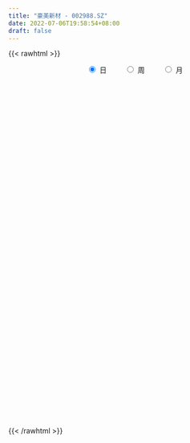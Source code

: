 ```yaml
---
title: "豪美新材 - 002988.SZ"
date: 2022-07-06T19:58:54+08:00
draft: false
---
```

{{< rawhtml >}}
    <div style="text-align: center">
        <label style="padding: 1rem;"><input style="margin-right: .5rem" type="radio" name="period" value="D" checked onclick="period_change(this)">日</label>
        <label style="padding: 1rem;"><input style="margin-right: .5rem" type="radio" name="period" value="W" onclick="period_change(this)">周</label>
        <label style="padding: 1rem;"><input style="margin-right: .5rem" type="radio" name="period" value="M" onclick="period_change(this)">月</label>
    </div>
    <div id="chart" style="height: 700px;"></div> 
    <script type="text/javascript">
        const D_v = [75627.05,56569.83,107432.75,73617.29,91022.1,54853.05,41924.49,66472.95,32142.2,43110.83,38941.89,44571.25,55583.05,82005.55,98859.61,100496.41,142366.91,104771.74,78355.9,97192.83,60996.47,65527.87,33583.47,44925.39,32704.97,34638.14,41063.83,40798.39,22162.44,27180.78,30330.59,33080.41,26532.02,41385.34,31725.21,27601.76,25295.89,31415.45,26900.88,27647.33,26589.92,40984.93,35143.54,36526.82,30488.43,27505.5,20496.07,15384.06,17391.59,21452.53,24934.52,18779.12,14560.85,14211.1,11996.01,12031.37,15946.48,18560.7,19696.0,20468.8,23615.28,21850.02,12724.03,11977.54,10957.07,72739.04,41298.44,23758.12,16026.64,25659.09,10950.21,14170.05,22320.95,43023.79,57776.19,27998.99,17962.07,18505.97,13048.1,14136.05,9623.0,7222.02,10481.65,9139.29,9845.0,9125.29,9680.05,7234.02,6937.0,15249.21,12293.82,12437.05,11146.97,13003.97,8135.05,9156.33,8899.04,19751.22,16716.15,35484.27,21891.29,29027.89,75552.66,122135.78,69703.03,52135.57,99239.07,69598.36,41426.16,39864.0,27124.84,22518.0,36633.07,28043.12,45672.17,29290.83,48629.07,29211.0,24480.09,39434.0,18587.0,16603.97,7094.94,8492.0,8148.0,14383.82,12729.0,8631.0,12698.05,12115.0,13697.0,8861.94,11538.06,8935.97,6953.97,10294.91,14573.48,10670.0,10444.84,16559.97,18103.32,19736.97,7906.49,15919.33,13980.05,14290.36,11815.0,10095.27,10101.17,11494.06,23429.12,11382.87,13958.05,10759.2,16423.61,17660.0,8652.11,9119.0,7678.44,15542.02,23707.05,15076.03,19428.02,11705.27,19072.05,27020.34,44430.38,21936.05,19136.0,11576.0,10054.22,11280.0,14497.01,22383.06,16229.0,14105.35,10294.24,15328.0,10635.58,18267.05,24760.88,15577.81,25171.22,23957.37,33711.92,166966.79,218665.94,137464.08,96657.21,77134.89,61500.22,43366.94,46476.92,36772.05,51426.52,35589.94,36366.77,68489.66,94531.5,61273.79,57164.01,31970.91,59150.12,86142.22,87824.92,58327.16,55153.0,32311.0,40313.05,40439.32,99514.14,147533.22,84618.1,70236.97,53659.1,55637.97,70493.0,79413.24,56715.17,26398.07,20489.46,25151.0,30832.0,26614.0,24219.0,16867.78,15468.0,15900.78,16213.47,19778.7,24299.15,24740.52,17192.84,16323.85,14102.0,16134.39,17181.0,12009.0,11242.55,17921.99,12099.05,18896.0,14662.0,9634.15,11008.05,18023.05,11220.09,13146.24,14629.14,30107.6,21658.0,26174.15,19568.05,14621.21,11714.0,9834.0,10528.05,19477.0,21126.96,18950.16,26269.16,66980.14,44482.21,27907.73,22951.12,27289.0,28310.0,16455.41,25873.41,26183.41,25075.16,25491.0,27843.05,24734.0,28491.83,29619.96,29706.36,65410.26,50964.75,24371.22,18084.0,29843.54,20901.28,15609.0,26992.89,37939.72,42157.21,95294.35,43831.05,70991.34,58472.65,44767.97,35966.81,47878.97,33525.09,25542.33,24971.72,31445.02,42391.1,38304.87,23473.0,25121.84,23484.66,25045.72,22967.06,25549.05,40947.14,29354.0,14571.05,25604.82,23165.06,17682.0,10420.39,12194.0,27091.0,34243.1,35294.0,20171.0,16568.94,50767.34,46683.26,30343.1,29873.97,22605.0,24169.75,18800.87,20954.05,11762.0,17870.51,17525.0,18568.0,12167.0,12210.91,8452.47,20490.47,18542.4,15489.93,17496.05,12830.93,8731.95,6949.0,13188.0,15248.0,24376.0,15343.01,11742.26,33943.21,135549.09,110040.11,91103.29,61773.41,83368.86,72129.55,50811.38,49381.04,52713.94,65328.47,42040.24,28138.41,23281.0,28195.0,17254.45,18879.82,39328.5,43894.49,24305.66,27084.49,23357.91,22078.32,20317.0,32139.0,19016.17,36261.45,37238.31,19527.25,14156.0,17105.07,16997.41,31080.33,22659.16,24527.21,29576.69,69904.91,45600.94,27838.99,38578.41,42051.84,24356.25,49625.4,18907.49,41816.58,96169.54,52494.48,20838.0,47437.97,28265.94,26329.19,24745.8,17618.21,29214.92,16674.32,29431.82,19737.27,16763.36,16209.08,10804.56,12871.93,12888.38,9646.56,14953.7,16836.26,14491.71,16023.0,12980.12,8861.16,11567.99,10862.99,14412.42,20501.74,22229.68,17101.72,19645.89,22025.99,24193.93,22895.0,38653.2,18469.75,31855.67,29891.09,15738.04,12059.0,14273.6,12446.85,12936.0,18304.0,15021.63,19578.0,12915.0,77682.56,44285.96,25568.19,25194.0,24705.19,16398.53,21480.97,21454.49,14573.0,16460.0,16681.76,19847.35,14818.0,26632.0,33350.1,36456.49,23534.0,18890.36,20453.36,15260.15,14129.0,15957.0,23717.23,12466.0,14005.9,19698.0,10418.44,18203.0,14417.16,20465.15,44789.42,55120.03,25410.12,21251.35,16985.47,10375.0,13099.0,11850.17,19925.43,97151.0,118630.49,56698.87,31709.88,45423.0,55001.3,93880.0,211240.72,141307.16,136665.54,171471.49,151851.15,141792.29,129069.81,105145.41,118447.35,87367.74,89891.64,60982.38,80229.7,52331.29,46056.19,48272.72]
const D_histogram = [0.0,0.0063817664,0.0342833581,0.0154201224,-0.0337152345,-0.0832175543,-0.1135726235,-0.1638998111,-0.1809755055,-0.1848366653,-0.1836205822,-0.157807593,-0.1162948705,-0.0457931363,0.0233324874,0.0860042028,0.1870980756,0.1986964183,0.2169574867,0.17476337,0.0920234422,-0.0413583162,-0.115793897,-0.1127411336,-0.1069719662,-0.1053024177,-0.1194516552,-0.1616471196,-0.1652341957,-0.1357613429,-0.1008426415,-0.0615585362,-0.0354971997,0.009709037,0.0275087669,0.0469183157,0.048343505,0.0178898984,0.0328285976,0.030049839,0.0328358912,0.0625015055,0.0830664222,0.0909162362,0.0844341636,0.0538002613,0.0254661341,0.0051061538,-0.0034565302,0.0041281472,-0.0194166373,-0.0222654796,-0.0259823036,-0.024245511,-0.0140208693,-0.0123819538,-0.0206493352,-0.0276253949,-0.0244289457,-0.0149684497,-0.0275706547,-0.0724231649,-0.0973208102,-0.0915915508,-0.0750538185,0.0062748333,0.0352289417,0.0527319438,0.0549999482,0.0193949307,0.0078228235,-0.0225586603,-0.0107549494,0.0371061933,0.0437089456,0.0054988669,0.0120290833,0.0328301989,0.044180013,0.0323176705,0.0179417627,0.0129139429,0.0184466931,0.0219702282,0.0137888157,0.0031356611,-0.0104299545,-0.0174280205,-0.0147976884,-0.0311255112,-0.0558563589,-0.089535733,-0.1185579754,-0.1001117716,-0.0737118998,-0.0441809203,-0.0249837915,0.0199720631,0.047400152,0.0814416159,0.0704330122,0.0928694142,0.2089091665,0.2455941561,0.2460126871,0.2039721527,0.2257645917,0.2016700269,0.1617431631,0.0976628921,0.0668908747,0.0252713025,0.0198201662,0.0136667526,0.0245953573,0.0168837381,0.0335924537,0.0321078912,0.023053837,-0.0509493245,-0.1067826454,-0.1499717379,-0.1666753976,-0.1591412144,-0.1581454657,-0.135412569,-0.114616375,-0.0984157122,-0.1099711079,-0.1214744713,-0.1416379813,-0.1358553752,-0.1533706898,-0.156141173,-0.1459778877,-0.1259935,-0.0801922333,-0.0523364825,-0.039622299,-0.0631399901,-0.0971413703,-0.1408153235,-0.1585853253,-0.1849914935,-0.18564863,-0.1454584813,-0.097395766,-0.0524398107,-0.0046483137,0.0341294346,0.0734432548,0.0821468381,0.100377158,0.1182887953,0.1354303035,0.107485839,0.1067472876,0.1177508797,0.1091037733,0.0653702567,0.0662446896,0.0853090472,0.0903299632,0.0765069876,0.1018392286,0.1424950109,0.1858320373,0.1892254934,0.173355686,0.149677907,0.123282678,0.1122413152,0.0805139656,0.0858021571,0.0838238945,0.0644402787,0.0465037529,-0.0003239727,-0.0481265548,-0.0409559166,-0.0149279181,-0.0128724369,0.0219423699,0.0473352545,0.1521756599,0.3099039588,0.390974744,0.3090907279,0.1988572447,0.1355306774,0.0822790555,0.0277353954,-0.0235456818,-0.0547236917,-0.1021748379,-0.1405127336,-0.1357089124,-0.091681859,-0.0577164615,-0.02404837,-0.0554562373,-0.0888653614,-0.0711589767,-0.0132459204,0.0260188857,0.0387141689,0.0250679717,0.0128004355,-0.0011799563,-0.0410254336,0.0282677167,0.0480363369,0.0432762725,0.0156348792,-0.0255728919,-0.0309456825,-0.0543489244,-0.1253550166,-0.2145315674,-0.2576027824,-0.2778655458,-0.2783078346,-0.2509914658,-0.2077745937,-0.1889305423,-0.1686893588,-0.1386764296,-0.1101777815,-0.0845092609,-0.0534712857,-0.0173821473,-0.0048681613,0.0132842967,0.0307980969,0.0399033585,0.0514663465,0.049168274,0.0490397645,0.0501660601,0.0608399354,0.0640363072,0.0730814167,0.0621773158,0.0589828084,0.054271786,0.0391608551,0.0322742335,0.0352971347,0.0404631581,0.0555438869,0.0650728054,0.0825994773,0.0714849395,0.0549637163,0.0357944837,0.01971789,0.0229701156,0.0381144301,0.0528117719,0.04591648,0.0589293383,0.1091308376,0.140832305,0.1276848267,0.1174575699,0.1112436014,0.1133608738,0.0935272245,0.0926705398,0.0831202905,0.0512015059,0.0266025694,-0.0208974927,-0.0897865247,-0.0782829242,-0.0436188131,-0.0044521727,0.0571915388,0.1104163276,0.1253282042,0.1330278821,0.139329326,0.1447446689,0.1432472473,0.1614197591,0.1803896365,0.2858839098,0.2690350644,0.2440588816,0.2734539253,0.2805185924,0.2419448333,0.2247378764,0.2372674272,0.2263943397,0.195163329,0.1612992038,0.1610156352,0.1290971025,0.1514815077,0.130440238,0.0478865998,0.0190650317,0.0183691623,0.0084931288,-0.0398236785,-0.0151606625,-0.0398255948,-0.0723265767,-0.1550955117,-0.2346847456,-0.2801323158,-0.2890342816,-0.3351697044,-0.4499613466,-0.5318191797,-0.6213548546,-0.6515189766,-0.5348284642,-0.3928935731,-0.2340228525,-0.1725256945,-0.065124579,0.0132360515,0.0705330606,0.0827454881,0.0945889326,0.0804757767,0.0366100548,-0.0109243944,-0.0710051302,-0.1305328559,-0.1958685625,-0.222682571,-0.1711082679,-0.1741853949,-0.1107649356,-0.0929765432,-0.0828120252,-0.0879809257,-0.0735710785,-0.0608790656,-0.0714883441,-0.0328038413,-0.0072957484,-0.0092358677,0.1051216774,0.2452946355,0.2826982853,0.3328551155,0.3754920881,0.5156239818,0.5315677179,0.5078305034,0.4395254577,0.3062981031,0.2458782611,0.154565756,0.06045015,-0.0376464108,-0.1393917358,-0.1771458949,-0.2189956387,-0.1643547752,-0.1263919016,-0.107604416,-0.0747718919,-0.0397923379,-0.0447770099,-0.0635981211,-0.1020854138,-0.1034237759,-0.077981142,-0.1109371988,-0.1312908931,-0.1277013952,-0.1472924767,-0.1315485656,-0.0992882748,-0.0587788535,-0.0240231119,-0.0042135147,0.0702932975,0.0990742615,0.0623608788,0.0316898927,-0.0032308896,-0.0236611536,-0.0006989396,-0.0283224817,0.0319231067,0.008718984,-0.0343226196,-0.1934007536,-0.4030266894,-0.522661109,-0.5605589595,-0.4986510754,-0.4171389822,-0.3138980723,-0.2042872895,-0.1080897161,-0.0461555891,-0.0088386178,0.0206853744,0.0603226284,0.0823853353,0.0940028502,0.0995266135,0.0796546962,0.0594034906,0.0258008774,0.0321194543,0.043271947,0.0567709869,0.0836672952,0.1026820457,0.0689390759,0.0075693852,-0.0755744703,-0.1480516867,-0.1841793798,-0.1939338871,-0.2187518392,-0.289502287,-0.2902235014,-0.2444379335,-0.1509241949,-0.1022529515,-0.0559267152,-0.0146476667,0.004106602,0.0262574082,0.0480397171,0.0326018106,0.0303078601,0.0280071655,0.021929956,-0.0226217736,-0.0652890166,-0.0846061298,-0.1193530198,-0.115728758,-0.1013821315,-0.0738159951,-0.0641298356,-0.0392086802,-0.0091464512,0.0174776249,0.0079642116,0.0056372023,-0.0641903309,-0.139972099,-0.1501002187,-0.1347974546,-0.0868193015,-0.0098290601,0.0385740082,0.0817501427,0.1172859171,0.1580280556,0.1906030211,0.2203841409,0.2457124802,0.2529604118,0.2708937564,0.2773744012,0.2942119196,0.3466201853,0.2939798932,0.2713986174,0.2426958606,0.2047260046,0.1720441907,0.1408070471,0.1277463857,0.136682719,0.2179767849,0.2077623293,0.1772682764,0.1256852336,0.1188229944,0.1381652668,0.1757940421,0.2799471079,0.3022738768,0.3046393438,0.3849343764,0.518560259,0.5772323596,0.651542111,0.6000847686,0.4570889266,0.3474121228,0.1327504528,-0.0397604943,-0.1792709602,-0.2405976222,-0.2957438695,-0.336431492]
const D_fast = [0.0,0.007977208,0.0444496392,0.0294414342,-0.0281227314,-0.0984294397,-0.1571776649,-0.2484798052,-0.310799376,-0.3608697022,-0.4055587645,-0.4191976736,-0.4067586688,-0.3477052186,-0.2727464731,-0.188573707,-0.0407053152,0.020567132,0.0930675721,0.0945642979,0.0348302306,-0.1088911068,-0.2122751619,-0.2374076819,-0.258381506,-0.2830375619,-0.3270497132,-0.4096569576,-0.4545525825,-0.4590200655,-0.4493120244,-0.4254175532,-0.4082305167,-0.3605970207,-0.3359200991,-0.3047809713,-0.2912699057,-0.3172510378,-0.2941051892,-0.2893714881,-0.2783764631,-0.2330854724,-0.1917539501,-0.1611750771,-0.1465486088,-0.1637324457,-0.1857000394,-0.2047834813,-0.2142102978,-0.2055935837,-0.2339925275,-0.2424077396,-0.2526201395,-0.2569447247,-0.2502253003,-0.2516818732,-0.2651115885,-0.2789939969,-0.2819047841,-0.2761864005,-0.2956812692,-0.3586395706,-0.4078674186,-0.4250360468,-0.4272617692,-0.344364409,-0.3066030652,-0.2759170772,-0.2598990857,-0.2906553705,-0.3002717718,-0.3362929207,-0.3271779472,-0.2700402562,-0.2525102675,-0.2893456294,-0.2798081423,-0.2507994769,-0.2284046596,-0.2321875844,-0.2420780516,-0.2438773857,-0.2337329621,-0.22471687,-0.2294510785,-0.239320318,-0.2554934221,-0.2668484932,-0.2679175832,-0.2920267838,-0.3307217212,-0.3867850286,-0.4454467649,-0.4520285039,-0.4440566071,-0.4255708577,-0.4126196768,-0.3626708065,-0.3233926795,-0.2689908116,-0.2623911623,-0.2167374067,-0.0484703628,0.0496131658,0.1115348686,0.1204873724,0.1987209593,0.2250439012,0.2255528282,0.1858882802,0.1718389815,0.1365372349,0.1360411401,0.1333044147,0.1503818587,0.146891174,0.1719980031,0.1785404134,0.1752498184,0.0885093258,0.0059803436,-0.0747016835,-0.1330741926,-0.1653253129,-0.2038659307,-0.2149861762,-0.2228440759,-0.2312473412,-0.2702955138,-0.3121674951,-0.3677405004,-0.3959217382,-0.4517797252,-0.4935855016,-0.5199166882,-0.5314306756,-0.5056774671,-0.4909058369,-0.4880972282,-0.5273999168,-0.5856866396,-0.6645644237,-0.7219807568,-0.7946347983,-0.8417040924,-0.837878564,-0.8141647902,-0.7823187875,-0.7356893691,-0.6883792621,-0.6307046282,-0.6014643353,-0.5581397259,-0.5106558898,-0.4596568057,-0.4607298105,-0.43478154,-0.3943402279,-0.3757113911,-0.4031023435,-0.3856667382,-0.3452751188,-0.317671712,-0.3123679406,-0.2615758926,-0.1852963575,-0.0955013217,-0.0448014923,-0.0173323782,-0.0035906805,0.00083476,0.017853726,0.0062548678,0.0329935986,0.0519713096,0.0486977635,0.0423871759,-0.0045215429,-0.0643557637,-0.0674241046,-0.0451280856,-0.0462907136,-0.0059903143,0.0312363839,0.1741207043,0.4093249929,0.5881394641,0.5835281299,0.5230089579,0.49356506,0.460883202,0.4132733907,0.3561058931,0.3112469603,0.2382521045,0.1647860255,0.1356626185,0.1567692072,0.1763054894,0.2039614884,0.1586895618,0.1030640972,0.1029807378,0.157582314,0.2033518415,0.2257256669,0.2183464627,0.2092790353,0.1950036545,0.1449018188,0.2212618982,0.2530396027,0.2590986064,0.2353659329,0.1877649388,0.1746557276,0.1376652546,0.0353204083,-0.1074890344,-0.214960945,-0.3046900949,-0.3747093423,-0.41014084,-0.4188676163,-0.4472562004,-0.4691873566,-0.4738435348,-0.4728893321,-0.4683481268,-0.450677973,-0.4189343714,-0.4076374257,-0.3861638936,-0.3609505691,-0.3418694679,-0.3174398932,-0.3074458972,-0.2953144656,-0.2816466549,-0.2557627958,-0.2365573472,-0.2092418836,-0.2046016555,-0.1930504609,-0.1841935367,-0.1895142538,-0.188332317,-0.1764851322,-0.1612033192,-0.1322366188,-0.1064394988,-0.0682629576,-0.0615062605,-0.0642865547,-0.0745071664,-0.0856542876,-0.0766595331,-0.0519866111,-0.0240863262,-0.0195024982,0.0082426947,0.0857269034,0.152636447,0.1714101755,0.1905473112,0.212144243,0.2426017338,0.2461498906,0.2684608409,0.2796906642,0.2605722561,0.2426239619,0.1898995267,0.0985638635,0.0904967329,0.1142561408,0.1523097379,0.2282513341,0.3090802048,0.3553241325,0.3962807809,0.4374145564,0.4790160664,0.5133304567,0.5718579083,0.6359251948,0.8128904455,0.8633003662,0.8993389039,0.9970974288,1.074291744,1.0962041933,1.1351817055,1.2070281131,1.2527536105,1.2703134321,1.2767741078,1.316744448,1.3171001909,1.3773549731,1.3889237628,1.3183417746,1.2942864644,1.2981828857,1.2904301344,1.2321574075,1.2530302578,1.2184089268,1.1678263008,1.0462834878,0.9080230675,0.7925424183,0.7113818822,0.5814540332,0.3541720544,0.1393594264,-0.1055149622,-0.2985588283,-0.3155754319,-0.2718639341,-0.1714989266,-0.1531331922,-0.0620132215,0.0196564219,0.0945866961,0.1274854956,0.1629761734,0.1689819616,0.1342687534,0.0840032057,0.0061711873,-0.0859897524,-0.2002925996,-0.2827772509,-0.2739800147,-0.3206034905,-0.284874265,-0.2903300084,-0.3008684968,-0.3280326287,-0.3320155511,-0.3345433046,-0.3630246692,-0.3325411267,-0.3088569709,-0.3131060571,-0.1724680927,0.0290285243,0.1371067454,0.2704773546,0.4069873491,0.6760252383,0.8248609038,0.9280813152,0.9696576339,0.9130048051,0.9140545284,0.8613834623,0.7823803938,0.6748722303,0.5382789713,0.4562383385,0.3596396851,0.3731918547,0.3795567529,0.3714431346,0.3855826856,0.4106141552,0.3944352307,0.3597145892,0.2957059431,0.268511637,0.2744589854,0.2137686289,0.1605922113,0.1322563604,0.0758421597,0.0586989294,0.0661371515,0.0919518594,0.120701823,0.1394580416,0.2315381781,0.2850877076,0.2639645445,0.2412160317,0.2054875269,0.1791419745,0.2019294536,0.1672252911,0.2354516561,0.2144272794,0.1628050209,-0.0446233015,-0.3550059096,-0.6053056064,-0.7833431968,-0.8460980816,-0.8688707339,-0.8441043421,-0.7855653817,-0.7163902374,-0.6659950076,-0.6308876908,-0.5961923549,-0.5414744439,-0.4988154031,-0.4636971756,-0.433291759,-0.4332500022,-0.4386503352,-0.4658027291,-0.4514542886,-0.4294838091,-0.4017920226,-0.3539788904,-0.3092936285,-0.3258018293,-0.3852791737,-0.4873166467,-0.5968067849,-0.6789793229,-0.737217302,-0.8167232139,-0.9598492335,-1.0331263232,-1.0484502387,-0.9926675488,-0.9695595432,-0.9372149857,-0.8995978539,-0.8798169347,-0.8511017765,-0.8173095382,-0.8245969922,-0.8193139776,-0.8146128809,-0.8152076014,-0.8654147744,-0.9244042715,-0.9648729171,-1.0294580621,-1.0547659898,-1.0657648962,-1.0566527585,-1.062999058,-1.0478800726,-1.0201044564,-0.9891109741,-0.9966333344,-0.9975510432,-1.0834261592,-1.194200952,-1.2418541263,-1.2602507259,-1.2339773982,-1.1594444218,-1.1013978515,-1.0377841813,-0.9729269276,-0.8926777752,-0.8124520545,-0.7275748994,-0.64081844,-0.5703304056,-0.4846736218,-0.4088493768,-0.3184588785,-0.1793955664,-0.1585408852,-0.1132725067,-0.0813012984,-0.0680896531,-0.0577604193,-0.0537958012,-0.0349198662,0.0081871469,0.1439754091,0.1857015357,0.1995245519,0.1793628176,0.2022063269,0.256089916,0.3376672019,0.5118070446,0.6097022827,0.6882275857,0.8647562124,1.1280221597,1.3310023502,1.5681976294,1.6667614791,1.6380378687,1.6152140957,1.4337400388,1.2512889682,1.0669607622,0.9454846947,0.81640248,0.6916069845]
const D_slow = [0.0,0.0015954416,0.0101662811,0.0140213117,0.0055925031,-0.0152118855,-0.0436050413,-0.0845799941,-0.1298238705,-0.1760330368,-0.2219381824,-0.2613900806,-0.2904637982,-0.3019120823,-0.2960789605,-0.2745779098,-0.2278033909,-0.1781292863,-0.1238899146,-0.0801990721,-0.0571932116,-0.0675327906,-0.0964812649,-0.1246665483,-0.1514095398,-0.1777351442,-0.207598058,-0.2480098379,-0.2893183869,-0.3232587226,-0.348469383,-0.363859017,-0.3727333169,-0.3703060577,-0.363428866,-0.351699287,-0.3396134108,-0.3351409362,-0.3269337868,-0.319421327,-0.3112123542,-0.2955869779,-0.2748203723,-0.2520913133,-0.2309827724,-0.217532707,-0.2111661735,-0.2098896351,-0.2107537676,-0.2097217308,-0.2145758902,-0.22014226,-0.2266378359,-0.2326992137,-0.236204431,-0.2392999195,-0.2444622533,-0.251368602,-0.2574758384,-0.2612179508,-0.2681106145,-0.2862164057,-0.3105466083,-0.333444496,-0.3522079506,-0.3506392423,-0.3418320069,-0.328649021,-0.3148990339,-0.3100503012,-0.3080945953,-0.3137342604,-0.3164229978,-0.3071464495,-0.2962192131,-0.2948444963,-0.2918372255,-0.2836296758,-0.2725846726,-0.2645052549,-0.2600198142,-0.2567913285,-0.2521796552,-0.2466870982,-0.2432398943,-0.242455979,-0.2450634676,-0.2494204728,-0.2531198948,-0.2609012726,-0.2748653624,-0.2972492956,-0.3268887895,-0.3519167324,-0.3703447073,-0.3813899374,-0.3876358853,-0.3826428695,-0.3707928315,-0.3504324275,-0.3328241745,-0.3096068209,-0.2573795293,-0.1959809903,-0.1344778185,-0.0834847803,-0.0270436324,0.0233738743,0.0638096651,0.0882253881,0.1049481068,0.1112659324,0.116220974,0.1196376621,0.1257865014,0.130007436,0.1384055494,0.1464325222,0.1521959814,0.1394586503,0.1127629889,0.0752700545,0.0336012051,-0.0061840985,-0.045720465,-0.0795736072,-0.1082277009,-0.132831629,-0.160324406,-0.1906930238,-0.2261025191,-0.2600663629,-0.2984090354,-0.3374443286,-0.3739388005,-0.4054371755,-0.4254852339,-0.4385693545,-0.4484749292,-0.4642599268,-0.4885452693,-0.5237491002,-0.5633954315,-0.6096433049,-0.6560554624,-0.6924200827,-0.7167690242,-0.7298789769,-0.7310410553,-0.7225086967,-0.704147883,-0.6836111734,-0.6585168839,-0.6289446851,-0.5950871092,-0.5682156495,-0.5415288276,-0.5120911077,-0.4848151643,-0.4684726002,-0.4519114278,-0.430584166,-0.4080016752,-0.3888749283,-0.3634151211,-0.3277913684,-0.2813333591,-0.2340269857,-0.1906880642,-0.1532685875,-0.122447918,-0.0943875892,-0.0742590978,-0.0528085585,-0.0318525849,-0.0157425152,-0.004116577,-0.0041975702,-0.0162292089,-0.026468188,-0.0302001675,-0.0334182767,-0.0279326843,-0.0160988706,0.0219450443,0.099421034,0.1971647201,0.274437402,0.3241517132,0.3580343826,0.3786041464,0.3855379953,0.3796515749,0.3659706519,0.3404269425,0.3052987591,0.271371531,0.2484510662,0.2340219508,0.2280098583,0.214145799,0.1919294587,0.1741397145,0.1708282344,0.1773329558,0.1870114981,0.193278491,0.1964785999,0.1961836108,0.1859272524,0.1929941816,0.2050032658,0.2158223339,0.2197310537,0.2133378307,0.2056014101,0.192014179,0.1606754249,0.107042533,0.0426418374,-0.0268245491,-0.0964015077,-0.1591493742,-0.2110930226,-0.2583256582,-0.3004979979,-0.3351671052,-0.3627115506,-0.3838388658,-0.3972066873,-0.4015522241,-0.4027692644,-0.3994481902,-0.391748666,-0.3817728264,-0.3689062397,-0.3566141712,-0.3443542301,-0.3318127151,-0.3166027312,-0.3005936544,-0.2823233003,-0.2667789713,-0.2520332692,-0.2384653227,-0.2286751089,-0.2206065506,-0.2117822669,-0.2016664773,-0.1877805056,-0.1715123043,-0.1508624349,-0.1329912001,-0.119250271,-0.1103016501,-0.1053721776,-0.0996296487,-0.0901010412,-0.0768980982,-0.0654189782,-0.0506866436,-0.0234039342,0.011804142,0.0437253487,0.0730897412,0.1009006416,0.12924086,0.1526226661,0.1757903011,0.1965703737,0.2093707502,0.2160213925,0.2107970194,0.1883503882,0.1687796571,0.1578749539,0.1567619107,0.1710597954,0.1986638773,0.2299959283,0.2632528988,0.2980852304,0.3342713976,0.3700832094,0.4104381492,0.4555355583,0.5270065358,0.5942653018,0.6552800223,0.7236435036,0.7937731517,0.85425936,0.9104438291,0.9697606859,1.0263592708,1.0751501031,1.115474904,1.1557288128,1.1880030885,1.2258734654,1.2584835249,1.2704551748,1.2752214327,1.2798137233,1.2819370055,1.2719810859,1.2681909203,1.2582345216,1.2401528774,1.2013789995,1.1427078131,1.0726747341,1.0004161637,0.9166237376,0.804133401,0.6711786061,0.5158398924,0.3529601483,0.2192530322,0.121029639,0.0625239259,0.0193925022,0.0031113575,0.0064203704,0.0240536355,0.0447400076,0.0683872407,0.0885061849,0.0976586986,0.0949276,0.0771763175,0.0445431035,-0.0044240371,-0.0600946799,-0.1028717468,-0.1464180956,-0.1741093295,-0.1973534652,-0.2180564716,-0.240051703,-0.2584444726,-0.273664239,-0.291536325,-0.2997372854,-0.3015612225,-0.3038701894,-0.2775897701,-0.2162661112,-0.1455915399,-0.062377761,0.031495261,0.1604012565,0.293293186,0.4202508118,0.5301321762,0.606706702,0.6681762673,0.7068177063,0.7219302438,0.7125186411,0.6776707071,0.6333842334,0.5786353237,0.5375466299,0.5059486545,0.4790475505,0.4603545776,0.4504064931,0.4392122406,0.4233127103,0.3977913569,0.3719354129,0.3524401274,0.3247058277,0.2918831044,0.2599577556,0.2231346364,0.190247495,0.1654254263,0.1507307129,0.144724935,0.1436715563,0.1612448807,0.186013446,0.2016036657,0.2095261389,0.2087184165,0.2028031281,0.2026283932,0.1955477728,0.2035285494,0.2057082954,0.1971276405,0.1487774521,0.0480207798,-0.0826444975,-0.2227842373,-0.3474470062,-0.4517317517,-0.5302062698,-0.5812780922,-0.6083005212,-0.6198394185,-0.622049073,-0.6168777294,-0.6017970723,-0.5812007384,-0.5577000259,-0.5328183725,-0.5129046984,-0.4980538258,-0.4916036065,-0.4835737429,-0.4727557561,-0.4585630094,-0.4376461856,-0.4119756742,-0.3947409052,-0.3928485589,-0.4117421765,-0.4487550982,-0.4947999431,-0.5432834149,-0.5979713747,-0.6703469465,-0.7429028218,-0.8040123052,-0.8417433539,-0.8673065918,-0.8812882706,-0.8849501872,-0.8839235367,-0.8773591847,-0.8653492554,-0.8571988027,-0.8496218377,-0.8426200463,-0.8371375574,-0.8427930008,-0.8591152549,-0.8802667874,-0.9101050423,-0.9390372318,-0.9643827647,-0.9828367634,-0.9988692223,-1.0086713924,-1.0109580052,-1.006588599,-1.0045975461,-1.0031882455,-1.0192358282,-1.054228853,-1.0917539076,-1.1254532713,-1.1471580967,-1.1496153617,-1.1399718597,-1.119534324,-1.0902128447,-1.0507058308,-1.0030550755,-0.9479590403,-0.8865309203,-0.8232908173,-0.7555673782,-0.6862237779,-0.612670798,-0.5260157517,-0.4525207784,-0.3846711241,-0.3239971589,-0.2728156578,-0.2298046101,-0.1946028483,-0.1626662519,-0.1284955721,-0.0740013759,-0.0220607936,0.0222562755,0.0536775839,0.0833833325,0.1179246492,0.1618731598,0.2318599367,0.3074284059,0.3835882419,0.479821836,0.6094619007,0.7537699906,0.9166555184,1.0666767105,1.1809489421,1.2678019729,1.300989586,1.2910494625,1.2462317224,1.1860823169,1.1121463495,1.0280384765]
const D_data = [['2020-06-15', 20.81, 20.26, 20.21, 21.0],['2020-06-16', 20.38, 20.36, 20.08, 20.53],['2020-06-17', 20.48, 20.74, 20.36, 21.29],['2020-06-18', 20.56, 20.2, 20.11, 20.6],['2020-06-19', 20.11, 19.63, 19.46, 20.22],['2020-06-22', 19.43, 19.31, 19.26, 19.66],['2020-06-23', 19.35, 19.25, 19.19, 19.53],['2020-06-24', 19.26, 18.66, 18.65, 19.3],['2020-06-29', 18.52, 18.74, 18.46, 18.82],['2020-06-30', 18.86, 18.68, 18.56, 18.86],['2020-07-01', 18.68, 18.56, 18.47, 18.77],['2020-07-02', 18.58, 18.77, 18.5, 18.86],['2020-07-03', 18.8, 19.0, 18.76, 19.12],['2020-07-06', 19.0, 19.56, 19.0, 19.63],['2020-07-07', 19.64, 19.87, 19.33, 19.88],['2020-07-08', 19.82, 20.15, 19.61, 20.34],['2020-07-09', 20.18, 21.15, 20.01, 21.56],['2020-07-10', 20.87, 20.46, 20.38, 21.24],['2020-07-13', 20.48, 20.77, 20.4, 20.93],['2020-07-14', 20.5, 20.09, 19.82, 20.67],['2020-07-15', 20.09, 19.34, 19.28, 20.26],['2020-07-16', 19.25, 18.13, 18.06, 19.36],['2020-07-17', 18.17, 18.23, 18.1, 18.45],['2020-07-20', 18.5, 18.9, 18.3, 18.98],['2020-07-21', 18.9, 18.85, 18.67, 19.05],['2020-07-22', 18.9, 18.71, 18.66, 19.0],['2020-07-23', 18.6, 18.36, 18.05, 18.62],['2020-07-24', 18.25, 17.71, 17.6, 18.48],['2020-07-27', 17.8, 17.9, 17.63, 17.92],['2020-07-28', 18.0, 18.22, 17.99, 18.35],['2020-07-29', 18.08, 18.32, 17.91, 18.32],['2020-07-30', 18.29, 18.46, 18.12, 18.57],['2020-07-31', 18.3, 18.38, 18.22, 18.55],['2020-08-03', 18.43, 18.75, 18.39, 18.88],['2020-08-04', 18.74, 18.54, 18.48, 18.8],['2020-08-05', 18.52, 18.64, 18.36, 18.81],['2020-08-06', 18.66, 18.46, 18.33, 18.76],['2020-08-07', 18.38, 17.96, 17.82, 18.45],['2020-08-10', 17.92, 18.46, 17.83, 18.47],['2020-08-11', 18.46, 18.25, 18.18, 18.63],['2020-08-12', 18.2, 18.3, 17.83, 18.3],['2020-08-13', 18.3, 18.72, 18.21, 18.75],['2020-08-14', 18.71, 18.76, 18.58, 18.95],['2020-08-17', 18.76, 18.71, 18.4, 18.86],['2020-08-18', 18.68, 18.57, 18.52, 18.81],['2020-08-19', 18.51, 18.19, 18.18, 18.55],['2020-08-20', 18.01, 18.06, 18.0, 18.2],['2020-08-21', 18.07, 18.01, 17.94, 18.18],['2020-08-24', 18.04, 18.05, 17.85, 18.12],['2020-08-25', 18.01, 18.22, 18.01, 18.34],['2020-08-26', 18.24, 17.75, 17.7, 18.25],['2020-08-27', 17.76, 17.89, 17.58, 18.08],['2020-08-28', 17.89, 17.81, 17.62, 17.91],['2020-08-31', 17.91, 17.82, 17.8, 17.95],['2020-09-01', 17.94, 17.91, 17.73, 17.94],['2020-09-02', 18.0, 17.79, 17.73, 18.0],['2020-09-03', 17.76, 17.6, 17.6, 17.76],['2020-09-04', 17.59, 17.52, 17.35, 17.59],['2020-09-07', 17.5, 17.58, 17.31, 17.72],['2020-09-08', 17.52, 17.64, 17.49, 17.75],['2020-09-09', 17.44, 17.3, 17.22, 17.52],['2020-09-10', 17.38, 16.66, 16.61, 17.5],['2020-09-11', 16.5, 16.61, 16.33, 16.67],['2020-09-14', 16.67, 16.82, 16.62, 17.28],['2020-09-15', 16.8, 16.9, 16.68, 16.95],['2020-09-16', 16.97, 17.9, 16.92, 18.25],['2020-09-17', 17.71, 17.51, 17.32, 17.95],['2020-09-18', 17.57, 17.48, 17.32, 17.71],['2020-09-21', 17.5, 17.34, 17.31, 17.6],['2020-09-22', 17.3, 16.76, 16.71, 17.3],['2020-09-23', 16.76, 16.9, 16.75, 17.04],['2020-09-24', 16.75, 16.5, 16.47, 16.75],['2020-09-25', 16.59, 16.92, 16.35, 16.99],['2020-09-28', 16.87, 17.5, 16.78, 17.69],['2020-09-29', 17.51, 17.12, 17.12, 19.17],['2020-09-30', 16.77, 16.45, 16.35, 16.8],['2020-10-09', 16.51, 16.89, 16.5, 17.31],['2020-10-12', 17.05, 17.12, 16.89, 17.17],['2020-10-13', 17.07, 17.08, 16.93, 17.13],['2020-10-14', 17.0, 16.78, 16.75, 17.1],['2020-10-15', 16.63, 16.66, 16.63, 16.86],['2020-10-16', 16.58, 16.7, 16.56, 16.73],['2020-10-19', 16.79, 16.81, 16.72, 16.93],['2020-10-20', 16.77, 16.79, 16.65, 16.82],['2020-10-21', 16.81, 16.61, 16.58, 16.88],['2020-10-22', 16.63, 16.5, 16.43, 16.63],['2020-10-23', 16.5, 16.36, 16.35, 16.64],['2020-10-26', 16.35, 16.34, 16.24, 16.45],['2020-10-27', 16.35, 16.4, 16.31, 16.43],['2020-10-28', 16.34, 16.07, 16.02, 16.39],['2020-10-29', 16.06, 15.78, 15.76, 16.06],['2020-10-30', 15.77, 15.41, 15.38, 15.87],['2020-11-02', 15.4, 15.17, 15.08, 15.4],['2020-11-03', 15.19, 15.6, 15.19, 15.62],['2020-11-04', 15.6, 15.7, 15.51, 15.8],['2020-11-05', 15.71, 15.79, 15.64, 15.81],['2020-11-06', 15.8, 15.71, 15.57, 15.86],['2020-11-09', 15.76, 16.15, 15.76, 16.24],['2020-11-10', 16.24, 16.1, 16.0, 16.3],['2020-11-11', 16.15, 16.35, 15.95, 16.98],['2020-11-12', 16.32, 15.86, 15.83, 16.32],['2020-11-13', 15.7, 16.33, 15.58, 16.48],['2020-11-16', 16.19, 17.96, 16.19, 17.96],['2020-11-17', 18.19, 17.53, 17.26, 18.75],['2020-11-18', 17.0, 17.35, 16.71, 17.66],['2020-11-19', 17.17, 16.87, 16.76, 17.48],['2020-11-20', 16.82, 17.78, 16.82, 18.3],['2020-11-23', 17.5, 17.37, 16.0, 17.55],['2020-11-24', 17.31, 17.15, 16.93, 17.37],['2020-11-25', 17.18, 16.68, 16.56, 17.28],['2020-11-26', 16.54, 16.92, 16.46, 16.97],['2020-11-27', 16.8, 16.64, 16.5, 16.94],['2020-11-30', 16.79, 17.0, 16.53, 17.15],['2020-12-01', 16.91, 16.99, 16.57, 17.06],['2020-12-02', 16.91, 17.25, 16.91, 17.69],['2020-12-03', 17.04, 17.06, 16.79, 17.1],['2020-12-04', 16.96, 17.43, 16.81, 17.82],['2020-12-07', 17.3, 17.29, 17.09, 17.37],['2020-12-08', 17.4, 17.21, 17.19, 17.54],['2020-12-09', 17.11, 16.18, 16.16, 17.13],['2020-12-10', 16.18, 16.01, 15.96, 16.28],['2020-12-11', 16.1, 15.81, 15.68, 16.26],['2020-12-14', 15.95, 15.86, 15.62, 15.95],['2020-12-15', 15.86, 16.01, 15.8, 16.07],['2020-12-16', 16.08, 15.82, 15.8, 16.18],['2020-12-17', 15.81, 16.03, 15.64, 16.13],['2020-12-18', 16.04, 16.01, 15.85, 16.19],['2020-12-21', 15.89, 15.95, 15.86, 16.08],['2020-12-22', 15.8, 15.51, 15.47, 16.12],['2020-12-23', 15.5, 15.33, 15.3, 15.75],['2020-12-24', 15.29, 15.0, 14.97, 15.32],['2020-12-25', 14.92, 15.14, 14.85, 15.24],['2020-12-28', 15.24, 14.66, 14.66, 15.24],['2020-12-29', 14.61, 14.62, 14.61, 14.82],['2020-12-30', 14.6, 14.63, 14.51, 14.72],['2020-12-31', 14.67, 14.67, 14.6, 14.87],['2021-01-04', 14.92, 15.03, 14.75, 15.18],['2021-01-05', 14.89, 14.89, 14.83, 14.98],['2021-01-06', 14.88, 14.71, 14.66, 15.03],['2021-01-07', 14.7, 14.12, 14.08, 14.79],['2021-01-08', 14.01, 13.7, 13.6, 14.07],['2021-01-11', 13.75, 13.2, 13.15, 13.76],['2021-01-12', 13.0, 13.16, 13.0, 13.34],['2021-01-13', 13.22, 12.71, 12.71, 13.26],['2021-01-14', 12.75, 12.72, 12.36, 12.75],['2021-01-15', 12.6, 13.11, 12.6, 13.17],['2021-01-18', 13.14, 13.25, 13.14, 13.49],['2021-01-19', 13.23, 13.3, 13.0, 13.45],['2021-01-20', 13.3, 13.46, 13.28, 13.49],['2021-01-21', 13.48, 13.49, 13.34, 13.59],['2021-01-22', 13.57, 13.65, 13.3, 14.2],['2021-01-25', 13.52, 13.36, 13.3, 13.75],['2021-01-26', 13.15, 13.53, 13.15, 13.73],['2021-01-27', 13.45, 13.62, 13.41, 13.69],['2021-01-28', 13.56, 13.72, 13.45, 13.87],['2021-01-29', 13.86, 13.14, 13.06, 13.86],['2021-02-01', 12.98, 13.41, 12.95, 13.45],['2021-02-02', 13.59, 13.6, 13.47, 13.71],['2021-02-03', 13.6, 13.38, 13.31, 13.6],['2021-02-04', 13.33, 12.8, 12.59, 13.33],['2021-02-05', 12.96, 13.23, 12.74, 13.98],['2021-02-08', 13.28, 13.51, 12.82, 13.63],['2021-02-09', 13.3, 13.41, 13.1, 13.58],['2021-02-10', 13.36, 13.16, 13.12, 13.36],['2021-02-18', 13.26, 13.7, 13.26, 13.79],['2021-02-19', 13.59, 14.12, 13.5, 14.17],['2021-02-22', 14.13, 14.47, 14.1, 14.86],['2021-02-23', 14.28, 14.21, 14.2, 14.7],['2021-02-24', 14.18, 14.05, 13.91, 14.36],['2021-02-25', 14.01, 13.95, 13.92, 14.3],['2021-02-26', 13.84, 13.87, 13.62, 13.91],['2021-03-01', 14.05, 14.04, 13.95, 14.12],['2021-03-02', 14.06, 13.73, 13.67, 14.1],['2021-03-03', 13.8, 14.18, 13.72, 14.25],['2021-03-04', 14.07, 14.16, 13.95, 14.23],['2021-03-05', 14.01, 13.94, 13.84, 14.1],['2021-03-08', 13.98, 13.9, 13.87, 14.18],['2021-03-09', 13.98, 13.38, 13.3, 13.98],['2021-03-10', 13.38, 13.09, 13.05, 13.51],['2021-03-11', 13.38, 13.63, 13.19, 13.76],['2021-03-12', 13.51, 13.93, 13.5, 14.08],['2021-03-15', 13.71, 13.69, 13.58, 14.05],['2021-03-16', 13.62, 14.2, 13.62, 14.2],['2021-03-17', 14.06, 14.27, 13.91, 14.27],['2021-03-18', 14.99, 15.7, 14.9, 15.7],['2021-03-19', 16.04, 17.27, 15.8, 17.27],['2021-03-22', 16.94, 17.26, 16.43, 18.14],['2021-03-23', 16.8, 15.53, 15.53, 16.8],['2021-03-24', 14.66, 14.9, 14.43, 14.98],['2021-03-25', 14.79, 15.2, 14.51, 15.38],['2021-03-26', 15.0, 15.15, 14.67, 15.17],['2021-03-29', 14.94, 14.94, 14.71, 15.14],['2021-03-30', 14.83, 14.75, 14.46, 14.84],['2021-03-31', 14.7, 14.8, 14.53, 14.94],['2021-04-01', 14.55, 14.37, 13.99, 14.59],['2021-04-02', 14.37, 14.2, 14.15, 14.41],['2021-04-06', 14.2, 14.58, 14.19, 14.68],['2021-04-07', 14.49, 15.15, 14.43, 15.27],['2021-04-08', 15.2, 15.21, 14.97, 16.1],['2021-04-09', 14.95, 15.39, 14.85, 15.39],['2021-04-12', 15.39, 14.58, 14.49, 15.4],['2021-04-13', 14.73, 14.35, 14.32, 14.93],['2021-04-14', 14.23, 14.91, 14.22, 15.38],['2021-04-15', 15.04, 15.61, 14.92, 15.79],['2021-04-16', 15.46, 15.67, 15.04, 15.97],['2021-04-19', 15.72, 15.53, 15.35, 15.82],['2021-04-20', 15.53, 15.25, 15.24, 15.68],['2021-04-21', 15.2, 15.24, 15.01, 15.4],['2021-04-22', 15.3, 15.18, 15.05, 15.5],['2021-04-23', 15.0, 14.72, 14.46, 15.0],['2021-04-26', 14.66, 16.19, 14.6, 16.19],['2021-04-27', 15.84, 15.87, 15.65, 16.66],['2021-04-28', 15.82, 15.67, 15.16, 15.82],['2021-04-29', 15.63, 15.35, 15.21, 15.88],['2021-04-30', 15.42, 15.02, 14.81, 15.47],['2021-05-06', 15.15, 15.35, 15.01, 15.74],['2021-05-07', 15.06, 15.04, 15.02, 15.63],['2021-05-10', 14.88, 14.14, 13.7, 14.9],['2021-05-11', 13.9, 13.36, 13.18, 13.9],['2021-05-12', 13.29, 13.4, 13.21, 13.44],['2021-05-13', 13.34, 13.3, 13.22, 13.49],['2021-05-14', 13.32, 13.26, 13.12, 13.38],['2021-05-17', 13.24, 13.45, 13.01, 13.49],['2021-05-18', 13.48, 13.63, 13.25, 13.64],['2021-05-19', 13.48, 13.3, 13.2, 13.54],['2021-05-20', 13.23, 13.24, 13.12, 13.42],['2021-05-21', 13.21, 13.33, 13.2, 13.53],['2021-05-24', 13.44, 13.32, 13.2, 13.44],['2021-05-25', 13.3, 13.3, 13.22, 13.34],['2021-05-26', 13.3, 13.41, 13.22, 13.41],['2021-05-27', 13.42, 13.57, 13.35, 13.65],['2021-05-28', 13.6, 13.34, 13.31, 13.75],['2021-05-31', 13.38, 13.44, 13.21, 13.45],['2021-06-01', 13.4, 13.49, 13.31, 13.51],['2021-06-02', 13.48, 13.43, 13.39, 13.48],['2021-06-03', 13.48, 13.5, 13.41, 13.56],['2021-06-04', 13.48, 13.34, 13.3, 13.55],['2021-06-07', 13.34, 13.35, 13.27, 13.37],['2021-06-08', 13.35, 13.36, 13.25, 13.36],['2021-06-09', 13.38, 13.51, 13.28, 13.55],['2021-06-10', 13.51, 13.46, 13.38, 13.55],['2021-06-11', 13.46, 13.58, 13.4, 13.6],['2021-06-15', 13.63, 13.34, 13.28, 13.63],['2021-06-16', 13.34, 13.41, 13.27, 13.42],['2021-06-17', 13.34, 13.38, 13.33, 13.44],['2021-06-18', 13.4, 13.2, 13.13, 13.4],['2021-06-21', 13.2, 13.24, 13.17, 13.36],['2021-06-22', 13.24, 13.35, 13.15, 13.35],['2021-06-23', 13.35, 13.4, 13.3, 13.47],['2021-06-24', 13.41, 13.59, 13.32, 13.67],['2021-06-25', 13.62, 13.61, 13.44, 13.7],['2021-06-28', 13.61, 13.82, 13.57, 13.89],['2021-06-29', 13.85, 13.52, 13.51, 13.93],['2021-06-30', 13.5, 13.41, 13.32, 13.53],['2021-07-01', 13.54, 13.3, 13.29, 13.54],['2021-07-02', 13.36, 13.25, 13.2, 13.36],['2021-07-05', 13.25, 13.46, 13.25, 13.46],['2021-07-06', 13.52, 13.67, 13.39, 13.68],['2021-07-07', 13.64, 13.77, 13.6, 13.82],['2021-07-08', 13.75, 13.55, 13.47, 13.82],['2021-07-09', 13.49, 13.85, 13.43, 13.93],['2021-07-12', 14.0, 14.55, 13.88, 14.85],['2021-07-13', 14.47, 14.64, 14.34, 14.89],['2021-07-14', 14.63, 14.24, 14.22, 14.63],['2021-07-15', 14.17, 14.32, 13.95, 14.36],['2021-07-16', 14.34, 14.43, 14.2, 14.57],['2021-07-19', 14.32, 14.63, 14.16, 14.71],['2021-07-20', 14.38, 14.41, 14.32, 14.53],['2021-07-21', 14.43, 14.69, 14.35, 14.69],['2021-07-22', 14.71, 14.65, 14.5, 14.9],['2021-07-23', 14.6, 14.34, 14.17, 14.73],['2021-07-26', 14.18, 14.34, 14.04, 14.55],['2021-07-27', 14.34, 13.89, 13.82, 14.67],['2021-07-28', 13.74, 13.29, 13.1, 13.86],['2021-07-29', 13.41, 14.1, 13.41, 14.17],['2021-07-30', 13.97, 14.49, 13.97, 14.58],['2021-08-02', 14.49, 14.75, 14.39, 14.76],['2021-08-03', 14.72, 15.35, 14.64, 15.51],['2021-08-04', 15.36, 15.65, 15.03, 15.74],['2021-08-05', 15.5, 15.48, 15.35, 15.85],['2021-08-06', 15.44, 15.59, 15.36, 15.65],['2021-08-09', 15.57, 15.76, 15.3, 15.78],['2021-08-10', 15.74, 15.94, 15.67, 15.97],['2021-08-11', 15.96, 16.03, 15.79, 16.1],['2021-08-12', 15.97, 16.5, 15.9, 16.6],['2021-08-13', 16.5, 16.81, 16.28, 17.02],['2021-08-16', 17.89, 18.49, 17.88, 18.49],['2021-08-17', 18.64, 17.5, 17.35, 19.12],['2021-08-18', 17.48, 17.58, 17.07, 17.69],['2021-08-19', 17.3, 18.58, 17.15, 18.74],['2021-08-20', 18.95, 18.73, 17.8, 18.99],['2021-08-23', 18.65, 18.4, 18.09, 18.8],['2021-08-24', 18.4, 18.83, 18.36, 18.92],['2021-08-25', 18.9, 19.51, 18.6, 19.75],['2021-08-26', 19.39, 19.55, 18.66, 19.86],['2021-08-27', 19.19, 19.5, 19.19, 19.86],['2021-08-30', 19.81, 19.59, 19.38, 19.9],['2021-08-31', 19.49, 20.21, 19.2, 20.33],['2021-09-01', 20.21, 20.01, 19.55, 20.95],['2021-09-02', 19.9, 20.95, 19.68, 21.38],['2021-09-03', 21.21, 20.7, 20.35, 21.27],['2021-09-06', 20.7, 19.9, 19.8, 20.95],['2021-09-07', 19.8, 20.48, 19.7, 20.69],['2021-09-08', 20.47, 20.95, 20.33, 21.16],['2021-09-09', 20.7, 21.0, 20.7, 21.58],['2021-09-10', 21.4, 20.53, 20.28, 21.4],['2021-09-13', 20.33, 21.54, 20.33, 21.6],['2021-09-14', 21.38, 21.08, 21.02, 21.49],['2021-09-15', 21.29, 20.96, 20.72, 21.29],['2021-09-16', 20.78, 20.1, 19.95, 21.2],['2021-09-17', 20.18, 19.71, 19.22, 20.44],['2021-09-22', 19.64, 19.75, 19.2, 20.04],['2021-09-23', 19.75, 19.98, 19.75, 20.26],['2021-09-24', 19.98, 19.25, 19.25, 20.38],['2021-09-27', 19.21, 17.76, 17.7, 19.99],['2021-09-28', 17.76, 17.35, 16.66, 18.04],['2021-09-29', 17.39, 16.41, 16.3, 17.99],['2021-09-30', 16.44, 16.38, 16.12, 16.61],['2021-10-08', 16.53, 18.02, 16.52, 18.02],['2021-10-11', 19.0, 18.69, 18.14, 19.82],['2021-10-12', 18.8, 19.48, 18.51, 19.68],['2021-10-13', 19.24, 18.7, 18.56, 19.4],['2021-10-14', 18.7, 19.64, 18.67, 19.8],['2021-10-15', 19.64, 19.76, 19.24, 20.0],['2021-10-18', 19.74, 19.9, 19.42, 20.03],['2021-10-19', 20.26, 19.59, 19.4, 20.26],['2021-10-20', 19.59, 19.73, 19.43, 20.11],['2021-10-21', 19.9, 19.48, 19.45, 20.09],['2021-10-22', 19.31, 19.01, 18.93, 19.58],['2021-10-25', 19.01, 18.74, 18.71, 19.5],['2021-10-26', 18.99, 18.27, 18.12, 18.99],['2021-10-27', 18.44, 17.88, 17.71, 18.47],['2021-10-28', 17.89, 17.34, 16.95, 17.95],['2021-10-29', 17.28, 17.4, 17.2, 17.67],['2021-11-01', 17.59, 18.28, 17.45, 18.74],['2021-11-02', 18.48, 17.57, 17.25, 18.9],['2021-11-03', 17.34, 18.43, 17.33, 18.44],['2021-11-04', 18.3, 17.97, 17.83, 18.36],['2021-11-05', 17.91, 17.85, 17.79, 18.28],['2021-11-08', 17.79, 17.57, 17.4, 17.84],['2021-11-09', 17.62, 17.74, 17.44, 17.84],['2021-11-10', 17.88, 17.7, 17.02, 17.88],['2021-11-11', 17.6, 17.32, 17.3, 18.08],['2021-11-12', 17.38, 17.93, 17.3, 18.04],['2021-11-15', 18.18, 17.88, 17.38, 18.18],['2021-11-16', 17.93, 17.55, 17.55, 17.93],['2021-11-17', 17.62, 19.31, 17.48, 19.31],['2021-11-18', 20.8, 20.43, 20.2, 21.24],['2021-11-19', 20.34, 19.81, 19.03, 20.41],['2021-11-22', 19.82, 20.44, 19.82, 21.44],['2021-11-23', 20.6, 20.88, 20.3, 21.43],['2021-11-24', 20.91, 22.97, 20.73, 22.97],['2021-11-25', 23.08, 22.29, 21.9, 23.77],['2021-11-26', 22.63, 22.24, 21.72, 22.68],['2021-11-29', 22.24, 21.88, 21.5, 22.35],['2021-11-30', 22.3, 20.9, 20.75, 22.36],['2021-12-01', 20.97, 21.6, 20.59, 22.35],['2021-12-02', 21.87, 21.06, 20.76, 21.87],['2021-12-03', 21.08, 20.71, 20.42, 21.24],['2021-12-06', 20.77, 20.25, 20.1, 21.11],['2021-12-07', 20.3, 19.69, 19.48, 20.69],['2021-12-08', 19.69, 20.08, 19.6, 20.3],['2021-12-09', 20.03, 19.74, 19.56, 20.16],['2021-12-10', 19.76, 20.91, 19.61, 20.91],['2021-12-13', 21.0, 20.91, 20.33, 21.7],['2021-12-14', 20.8, 20.8, 20.56, 20.97],['2021-12-15', 20.59, 21.11, 20.58, 21.5],['2021-12-16', 21.0, 21.34, 20.95, 21.53],['2021-12-17', 21.57, 20.95, 20.75, 21.57],['2021-12-20', 21.01, 20.73, 20.7, 21.43],['2021-12-21', 20.8, 20.32, 20.09, 21.1],['2021-12-22', 20.45, 20.65, 20.44, 20.86],['2021-12-23', 20.65, 21.03, 20.44, 21.7],['2021-12-24', 21.54, 20.25, 20.09, 21.88],['2021-12-27', 19.85, 20.21, 19.82, 20.5],['2021-12-28', 20.38, 20.4, 19.93, 20.46],['2021-12-29', 20.4, 19.99, 19.99, 20.45],['2021-12-30', 19.99, 20.34, 19.85, 20.38],['2021-12-31', 20.01, 20.61, 20.01, 21.26],['2022-01-04', 20.61, 20.87, 20.2, 21.02],['2022-01-05', 20.83, 20.99, 20.53, 21.11],['2022-01-06', 21.0, 20.96, 20.73, 21.45],['2022-01-07', 21.04, 21.95, 21.04, 22.88],['2022-01-10', 21.92, 21.75, 21.3, 22.05],['2022-01-11', 21.57, 21.0, 20.91, 21.78],['2022-01-12', 20.99, 20.96, 20.32, 21.5],['2022-01-13', 21.14, 20.77, 20.6, 21.8],['2022-01-14', 20.8, 20.82, 20.52, 21.11],['2022-01-17', 20.55, 21.39, 20.46, 21.65],['2022-01-18', 21.36, 20.76, 20.71, 21.48],['2022-01-19', 20.75, 21.98, 20.7, 22.07],['2022-01-20', 22.8, 21.08, 21.01, 22.8],['2022-01-21', 21.18, 20.67, 20.52, 21.25],['2022-01-24', 19.41, 18.6, 18.6, 19.7],['2022-01-25', 17.67, 16.74, 16.74, 17.83],['2022-01-26', 16.94, 16.6, 16.25, 16.94],['2022-01-27', 16.6, 16.74, 16.6, 17.1],['2022-01-28', 16.77, 17.59, 16.68, 17.77],['2022-02-07', 17.63, 17.8, 17.36, 18.0],['2022-02-08', 17.87, 18.21, 17.79, 18.36],['2022-02-09', 18.4, 18.58, 18.17, 18.64],['2022-02-10', 18.65, 18.76, 18.52, 18.89],['2022-02-11', 18.77, 18.61, 18.51, 18.85],['2022-02-14', 18.61, 18.46, 18.36, 18.78],['2022-02-15', 18.47, 18.46, 18.36, 18.85],['2022-02-16', 18.6, 18.72, 18.39, 18.78],['2022-02-17', 18.74, 18.64, 18.6, 18.85],['2022-02-18', 18.79, 18.59, 18.2, 18.79],['2022-02-21', 18.59, 18.56, 18.37, 18.74],['2022-02-22', 18.65, 18.2, 18.19, 18.69],['2022-02-23', 18.26, 18.07, 17.84, 18.32],['2022-02-24', 18.06, 17.72, 17.56, 18.25],['2022-02-25', 17.93, 18.1, 17.7, 18.36],['2022-02-28', 18.37, 18.17, 17.83, 18.38],['2022-03-01', 18.16, 18.24, 18.02, 18.36],['2022-03-02', 18.38, 18.51, 18.2, 18.69],['2022-03-03', 18.51, 18.55, 18.31, 18.62],['2022-03-04', 18.58, 17.86, 17.8, 18.58],['2022-03-07', 17.68, 17.23, 17.05, 17.95],['2022-03-08', 17.16, 16.48, 16.41, 17.3],['2022-03-09', 16.45, 16.04, 15.48, 16.58],['2022-03-10', 16.26, 16.0, 15.86, 16.46],['2022-03-11', 15.98, 15.98, 15.43, 15.99],['2022-03-14', 15.98, 15.45, 15.45, 15.98],['2022-03-15', 15.4, 14.32, 14.32, 15.4],['2022-03-16', 14.6, 14.67, 13.8, 14.93],['2022-03-17', 14.88, 15.05, 14.71, 15.36],['2022-03-18', 15.16, 15.75, 15.0, 16.01],['2022-03-21', 15.75, 15.35, 15.19, 15.76],['2022-03-22', 15.22, 15.39, 15.06, 15.5],['2022-03-23', 15.49, 15.41, 15.25, 15.49],['2022-03-24', 15.3, 15.16, 15.12, 15.5],['2022-03-25', 15.1, 15.2, 15.1, 15.56],['2022-03-28', 15.2, 15.22, 14.69, 15.52],['2022-03-29', 15.25, 14.68, 14.58, 15.55],['2022-03-30', 14.82, 14.7, 14.51, 14.91],['2022-03-31', 14.75, 14.59, 14.58, 14.99],['2022-04-01', 14.58, 14.42, 14.25, 14.58],['2022-04-06', 12.98, 13.68, 12.98, 13.88],['2022-04-07', 13.69, 13.31, 13.11, 13.94],['2022-04-08', 13.13, 13.25, 13.13, 13.41],['2022-04-11', 13.2, 12.7, 12.5, 13.24],['2022-04-12', 12.65, 12.87, 12.46, 12.93],['2022-04-13', 12.84, 12.83, 12.6, 12.99],['2022-04-14', 12.75, 12.9, 12.71, 13.01],['2022-04-15', 12.85, 12.58, 12.5, 12.85],['2022-04-18', 12.62, 12.68, 12.15, 12.72],['2022-04-19', 12.77, 12.73, 12.59, 12.99],['2022-04-20', 12.73, 12.7, 12.54, 12.89],['2022-04-21', 12.55, 12.16, 12.16, 12.76],['2022-04-22', 12.06, 12.08, 11.9, 12.27],['2022-04-25', 12.0, 10.87, 10.87, 12.0],['2022-04-26', 10.87, 10.17, 10.11, 10.97],['2022-04-27', 10.17, 10.49, 9.77, 10.56],['2022-04-28', 10.56, 10.55, 10.33, 10.75],['2022-04-29', 10.75, 10.88, 10.5, 10.95],['2022-05-05', 10.88, 11.38, 10.8, 11.58],['2022-05-06', 11.04, 11.21, 11.0, 11.37],['2022-05-09', 11.22, 11.28, 11.01, 11.38],['2022-05-10', 11.08, 11.32, 11.07, 11.4],['2022-05-11', 11.38, 11.55, 11.32, 11.91],['2022-05-12', 11.53, 11.64, 11.35, 11.7],['2022-05-13', 11.64, 11.8, 11.47, 11.84],['2022-05-16', 11.78, 11.95, 11.78, 12.15],['2022-05-17', 11.95, 11.89, 11.8, 12.1],['2022-05-18', 11.93, 12.19, 11.81, 12.24],['2022-05-19', 12.12, 12.23, 11.8, 12.24],['2022-05-20', 12.3, 12.56, 12.13, 12.58],['2022-05-23', 12.59, 13.37, 12.54, 13.38],['2022-05-24', 13.24, 12.24, 12.15, 13.24],['2022-05-25', 12.2, 12.58, 12.16, 12.78],['2022-05-26', 12.58, 12.52, 12.3, 12.69],['2022-05-27', 12.52, 12.36, 12.24, 12.72],['2022-05-30', 12.4, 12.35, 12.18, 12.46],['2022-05-31', 12.35, 12.29, 12.01, 12.37],['2022-06-01', 12.22, 12.48, 12.19, 12.57],['2022-06-02', 12.38, 12.83, 12.25, 12.83],['2022-06-06', 12.82, 14.11, 12.82, 14.11],['2022-06-07', 14.2, 13.32, 13.1, 14.2],['2022-06-08', 13.2, 13.11, 12.71, 13.34],['2022-06-09', 13.03, 12.75, 12.72, 13.1],['2022-06-10', 12.56, 13.26, 12.56, 13.37],['2022-06-13', 13.04, 13.74, 13.04, 13.74],['2022-06-14', 13.51, 14.27, 13.47, 14.35],['2022-06-15', 14.6, 15.7, 14.41, 15.7],['2022-06-16', 14.8, 15.29, 14.77, 15.99],['2022-06-17', 15.67, 15.4, 15.2, 16.45],['2022-06-20', 15.43, 16.94, 14.95, 16.94],['2022-06-21', 16.45, 18.63, 16.45, 18.63],['2022-06-22', 18.1, 18.75, 18.08, 20.19],['2022-06-23', 18.75, 19.92, 18.21, 20.38],['2022-06-24', 20.05, 19.05, 18.84, 20.26],['2022-06-27', 19.03, 17.96, 17.75, 19.38],['2022-06-28', 18.0, 18.19, 17.36, 18.43],['2022-06-29', 18.1, 16.37, 16.37, 18.1],['2022-06-30', 16.01, 16.07, 15.83, 16.23],['2022-07-01', 16.8, 15.73, 14.85, 16.8],['2022-07-04', 15.8, 16.17, 15.44, 16.36],['2022-07-05', 16.18, 15.88, 15.75, 16.49],['2022-07-06', 15.89, 15.7, 15.4, 16.35]]
const W_v = [11038.81,1390278.3999999999,675392.71,356326.01,404269.02,163250.49,214349.22,528500.22,335656.54,194130.72,139286.24,157423.65,157266.6,130400.88,97118.61,72745.66,98354.13,160730.21,89126.94,128798.97,17962.07,62535.14,48271.28,54151.1,50341.36,122870.82,418766.11,200531.36,188268.26,128316.06,50847.76,56002.99,37722.91,70351.61,71833.2,66934.62,70183.73,64698.62,46209.32,46092.39,107132.65,78494.42,79285.75,265385.11,591422.34,213632.37,260661.72,322252.18,226543.53,455561.5299999999,126130.97,208166.94,114000.78,100932.62,80934.08,72168.59,53327.25,90761.07,81911.41,96351.33,189610.2,121897.39,136179.84,188536.59,131286.43,310746.6,187681.17,160585.71,122168.33,133642.07,40296.39,116799.1,16568.94,180272.67,93557.18,68923.38,84849.78,68492.95,306617.68,359186.49,237602.1,126938.77,140720.87,144971.93,98866.06,146667.97,178426.43,259013.49,147616.9,112676.54,69537.31,71951.23,58684.68,101505.02,136067.55,84408.58,78754.63,147536.71,109233.18,82380.11,138862.95,35713.51,80275.13,83201.75,163556.39,55249.6,349613.24,638094.7200000001,699330.15,436918.8100000001,146660.2]
const W_histogram = [0.0,-0.0612649573,-0.2143760781,-0.2621009041,-0.3536297119,-0.4523318592,-0.4657238916,-0.3524059019,-0.4002928165,-0.4366689774,-0.3869852456,-0.3546445796,-0.2562037057,-0.2198263742,-0.1886554847,-0.1676955275,-0.1934190799,-0.1330181978,-0.1127585865,-0.1127201992,-0.0670271093,-0.0351662035,-0.0231377427,-0.0630464654,-0.0535005518,0.007085748,0.1494396504,0.1699531226,0.2358047572,0.1722834056,0.1467589462,0.0777688434,0.0105017073,-0.0840920197,-0.16641239,-0.1642314407,-0.1758352607,-0.156779453,-0.1293592158,-0.0321067009,0.0266709998,0.0786130719,0.1182632271,0.3616501481,0.370707864,0.306239502,0.3349377756,0.3616892155,0.3064979737,0.2819133715,0.2592897,0.1236183037,0.0419838292,-0.0054266849,-0.0295267544,-0.0223693866,-0.0355116308,-0.0101914478,-0.0112074592,0.0326132752,0.1008889726,0.1379256609,0.1684426979,0.253516456,0.3754059073,0.5577978141,0.6938885553,0.8196846044,0.8431352767,0.7578053694,0.6300142041,0.3270716693,0.2173005991,0.2402465356,0.1857205037,0.0301884019,-0.0491035158,-0.0999535686,-0.0152115584,0.1852089991,0.1944881748,0.1934384861,0.1753181801,0.0998235814,0.0597446448,0.1063697035,0.0470229164,-0.0131997782,-0.2577701715,-0.3428254147,-0.3890299177,-0.4375690372,-0.4680752238,-0.5892736633,-0.6543206083,-0.6996933395,-0.743439461,-0.8070672511,-0.8460727106,-0.8548232659,-0.8868759644,-0.8321913441,-0.7075187858,-0.5330531041,-0.3965738581,-0.2473965349,-0.1000692644,0.147731573,0.5415451287,0.5601888623,0.5513894146]
const W_fast = [0.0,-0.0765811966,-0.283286337,-0.396536389,-0.5764726247,-0.7882577368,-0.9180807421,-0.8928642278,-1.0408243466,-1.1863677519,-1.2334303315,-1.2897508103,-1.2553608629,-1.2739401249,-1.2899331066,-1.3108970313,-1.3849753536,-1.3578290209,-1.3657590564,-1.3939007188,-1.3649644062,-1.3418950513,-1.3356510262,-1.3913213652,-1.3951505896,-1.3327928528,-1.1530790378,-1.0900772849,-0.965274461,-0.9857249612,-0.9745596841,-1.024107576,-1.0887492853,-1.2043660172,-1.3282894851,-1.367166396,-1.422729031,-1.4428680866,-1.4477876534,-1.3585618137,-1.2931163631,-1.2215210229,-1.152305061,-0.818505603,-0.7167709211,-0.7046794076,-0.5922466901,-0.4750729464,-0.4536396947,-0.4077459541,-0.3655472005,-0.4703140209,-0.5414525381,-0.5902197235,-0.6217014816,-0.6201364603,-0.6421566123,-0.6193842912,-0.6232021675,-0.5712281142,-0.4777301737,-0.4062120702,-0.3335843587,-0.1851314866,0.0306094415,0.3524508018,0.6620136818,0.992730882,1.2269653736,1.3310868085,1.3607991943,1.1396245769,1.0841786564,1.1671862268,1.1590903208,1.0111053195,0.9195375229,0.8436990779,0.9246381985,1.1713610058,1.2292622252,1.276572158,1.302281397,1.2517426937,1.2265999183,1.2998174028,1.2522263448,1.1887037057,0.8796907696,0.7089291727,0.5654671902,0.4075358115,0.2600108189,-0.0085060365,-0.2371331336,-0.4574291996,-0.6870351863,-0.9524297892,-1.2029534264,-1.4254097982,-1.6791814878,-1.8325447035,-1.8847518416,-1.843549436,-1.8062136545,-1.718885465,-1.5965755107,-1.3118417799,-0.7826419421,-0.6239509929,-0.494903087]
const W_slow = [0.0,-0.0153162393,-0.0689102588,-0.1344354849,-0.2228429128,-0.3359258776,-0.4523568505,-0.540458326,-0.6405315301,-0.7496987745,-0.8464450859,-0.9351062308,-0.9991571572,-1.0541137507,-1.1012776219,-1.1432015038,-1.1915562737,-1.2248108232,-1.2530004698,-1.2811805196,-1.2979372969,-1.3067288478,-1.3125132835,-1.3282748998,-1.3416500378,-1.3398786008,-1.3025186882,-1.2600304075,-1.2010792182,-1.1580083668,-1.1213186303,-1.1018764194,-1.0992509926,-1.1202739975,-1.161877095,-1.2029349552,-1.2468937704,-1.2860886336,-1.3184284376,-1.3264551128,-1.3197873629,-1.3001340949,-1.2705682881,-1.1801557511,-1.0874787851,-1.0109189096,-0.9271844657,-0.8367621618,-0.7601376684,-0.6896593255,-0.6248369005,-0.5939323246,-0.5834363673,-0.5847930385,-0.5921747272,-0.5977670738,-0.6066449815,-0.6091928434,-0.6119947082,-0.6038413894,-0.5786191463,-0.5441377311,-0.5020270566,-0.4386479426,-0.3447964658,-0.2053470122,-0.0318748734,0.1730462777,0.3838300968,0.5732814392,0.7307849902,0.8125529075,0.8668780573,0.9269396912,0.9733698171,0.9809169176,0.9686410387,0.9436526465,0.9398497569,0.9861520067,1.0347740504,1.0831336719,1.1269632169,1.1519191123,1.1668552735,1.1934476993,1.2052034284,1.2019034839,1.137460941,1.0517545874,0.9544971079,0.8451048486,0.7280860427,0.5807676269,0.4171874748,0.2422641399,0.0564042747,-0.1453625381,-0.3568807158,-0.5705865323,-0.7923055234,-1.0003533594,-1.1772330558,-1.3104963319,-1.4096397964,-1.4714889301,-1.4965062462,-1.459573353,-1.3241870708,-1.1841398552,-1.0462925016]
const W_data = [['2020-05-22', 13.13, 23.07, 13.13, 23.07],['2020-05-29', 25.0, 22.11, 21.16, 25.0],['2020-06-05', 20.85, 20.26, 20.15, 22.11],['2020-06-12', 20.37, 20.83, 19.81, 20.98],['2020-06-19', 20.81, 19.63, 19.46, 21.29],['2020-06-24', 19.43, 18.66, 18.65, 19.66],['2020-07-03', 18.52, 19.0, 18.46, 19.12],['2020-07-10', 19.0, 20.46, 19.0, 21.56],['2020-07-17', 20.48, 18.23, 18.06, 20.93],['2020-07-24', 18.5, 17.71, 17.6, 19.05],['2020-07-31', 17.8, 18.38, 17.63, 18.57],['2020-08-07', 18.43, 17.96, 17.82, 18.88],['2020-08-14', 17.92, 18.76, 17.83, 18.95],['2020-08-21', 18.76, 18.01, 17.94, 18.86],['2020-08-28', 18.04, 17.81, 17.58, 18.34],['2020-09-04', 17.91, 17.52, 17.35, 18.0],['2020-09-11', 17.5, 16.61, 16.33, 17.75],['2020-09-18', 16.67, 17.48, 16.62, 18.25],['2020-09-25', 17.5, 16.92, 16.35, 17.6],['2020-09-30', 16.87, 16.45, 16.35, 19.17],['2020-10-09', 16.51, 16.89, 16.5, 17.31],['2020-10-16', 17.05, 16.7, 16.56, 17.17],['2020-10-23', 16.79, 16.36, 16.35, 16.93],['2020-10-30', 16.35, 15.41, 15.38, 16.45],['2020-11-06', 15.4, 15.71, 15.08, 15.86],['2020-11-13', 15.76, 16.33, 15.58, 16.98],['2020-11-20', 16.19, 17.78, 16.19, 18.75],['2020-11-27', 17.5, 16.64, 16.0, 17.55],['2020-12-04', 16.79, 17.43, 16.53, 17.82],['2020-12-11', 17.3, 15.81, 15.68, 17.54],['2020-12-18', 15.95, 16.01, 15.62, 16.19],['2020-12-25', 15.89, 15.14, 14.85, 16.12],['2020-12-31', 15.24, 14.67, 14.51, 15.24],['2021-01-08', 14.92, 13.7, 13.6, 15.18],['2021-01-15', 13.75, 13.11, 12.36, 13.76],['2021-01-22', 13.14, 13.65, 13.0, 14.2],['2021-01-29', 13.52, 13.14, 13.06, 13.87],['2021-02-05', 12.98, 13.23, 12.59, 13.98],['2021-02-10', 13.28, 13.16, 12.82, 13.63],['2021-02-19', 13.26, 14.12, 13.26, 14.17],['2021-02-26', 14.13, 13.87, 13.62, 14.86],['2021-03-05', 14.05, 13.94, 13.67, 14.25],['2021-03-12', 13.98, 13.93, 13.05, 14.18],['2021-03-19', 13.71, 17.27, 13.58, 17.27],['2021-03-26', 16.94, 15.15, 14.43, 18.14],['2021-04-02', 14.94, 14.2, 13.99, 15.14],['2021-04-09', 14.2, 15.39, 14.19, 16.1],['2021-04-16', 15.39, 15.67, 14.22, 15.97],['2021-04-23', 15.72, 14.72, 14.46, 15.82],['2021-04-30', 14.66, 15.02, 14.6, 16.66],['2021-05-07', 15.15, 15.04, 15.01, 15.74],['2021-05-14', 14.88, 13.26, 13.12, 14.9],['2021-05-21', 13.24, 13.33, 13.01, 13.64],['2021-05-28', 13.44, 13.34, 13.2, 13.75],['2021-06-04', 13.38, 13.34, 13.21, 13.56],['2021-06-11', 13.34, 13.58, 13.25, 13.6],['2021-06-18', 13.63, 13.2, 13.13, 13.63],['2021-06-25', 13.2, 13.61, 13.15, 13.7],['2021-07-02', 13.61, 13.25, 13.2, 13.93],['2021-07-09', 13.25, 13.85, 13.25, 13.93],['2021-07-16', 14.0, 14.43, 13.88, 14.89],['2021-07-23', 14.32, 14.34, 14.16, 14.9],['2021-07-30', 14.18, 14.49, 13.1, 14.67],['2021-08-06', 14.49, 15.59, 14.39, 15.85],['2021-08-13', 15.57, 16.81, 15.3, 17.02],['2021-08-20', 17.89, 18.73, 17.07, 19.12],['2021-08-27', 18.65, 19.5, 18.09, 19.86],['2021-09-03', 19.81, 20.7, 19.2, 21.38],['2021-09-10', 20.7, 20.53, 19.7, 21.58],['2021-09-17', 20.33, 19.71, 19.22, 21.6],['2021-09-24', 19.64, 19.25, 19.2, 20.38],['2021-09-30', 19.21, 16.38, 16.12, 19.99],['2021-10-08', 16.53, 18.02, 16.52, 18.02],['2021-10-15', 19.0, 19.76, 18.14, 20.0],['2021-10-22', 19.74, 19.01, 18.93, 20.26],['2021-10-29', 19.01, 17.4, 16.95, 19.5],['2021-11-05', 17.59, 17.85, 17.25, 18.9],['2021-11-12', 17.79, 17.93, 17.02, 18.08],['2021-11-19', 18.18, 19.81, 17.38, 21.24],['2021-11-26', 19.82, 22.24, 19.82, 23.77],['2021-12-03', 22.24, 20.71, 20.42, 22.36],['2021-12-10', 20.77, 20.91, 19.48, 21.11],['2021-12-17', 21.0, 20.95, 20.33, 21.7],['2021-12-24', 21.01, 20.25, 20.09, 21.88],['2021-12-31', 19.85, 20.61, 19.82, 21.26],['2022-01-07', 20.61, 21.95, 20.2, 22.88],['2022-01-14', 21.92, 20.82, 20.32, 22.05],['2022-01-21', 20.55, 20.67, 20.46, 22.8],['2022-01-28', 19.41, 17.59, 16.25, 19.7],['2022-02-11', 17.63, 18.61, 17.36, 18.89],['2022-02-18', 18.61, 18.59, 18.2, 18.85],['2022-02-25', 18.59, 18.1, 17.56, 18.74],['2022-03-04', 18.37, 17.86, 17.8, 18.69],['2022-03-11', 17.68, 15.98, 15.43, 17.95],['2022-03-18', 15.98, 15.75, 13.8, 16.01],['2022-03-25', 15.75, 15.2, 15.06, 15.76],['2022-04-01', 15.2, 14.42, 14.25, 15.55],['2022-04-08', 12.98, 13.25, 12.98, 13.94],['2022-04-15', 13.2, 12.58, 12.46, 13.24],['2022-04-22', 12.62, 12.08, 11.9, 12.99],['2022-04-29', 12.0, 10.88, 9.77, 12.0],['2022-05-06', 10.88, 11.21, 10.8, 11.58],['2022-05-13', 11.22, 11.8, 11.01, 11.91],['2022-05-20', 11.78, 12.56, 11.78, 12.58],['2022-05-27', 12.59, 12.36, 12.15, 13.38],['2022-06-02', 12.4, 12.83, 12.01, 12.83],['2022-06-10', 12.82, 13.26, 12.56, 14.2],['2022-06-17', 13.04, 15.4, 13.04, 16.45],['2022-06-24', 15.43, 19.05, 14.95, 20.38],['2022-07-01', 19.03, 15.73, 14.85, 19.38],['2022-07-08', 15.8, 15.7, 15.4, 16.49]]
const M_v = [1401317.21,1674491.26,1336669.9099999999,556420.84,535544.8100000001,182919.59,829142.72,424524.9099999999,279303.16,264132.98,1141203.5299999998,1352035.4200000002,566424.15,340361.5600000001,565586.7599999999,874667.53,517074.86,359322.17,921241.8800000001,647004.7499999999,731724.7899999999,267145.2,433525.34,490927.95,386220.7799999999,2075502.8199999998,226889.9]
const M_histogram = [0.0,-0.2188945869,-0.3632650514,-0.4691217396,-0.5959126407,-0.7067600778,-0.6323523498,-0.6944548325,-0.7862268219,-0.7457643536,-0.6100777181,-0.4657393877,-0.4373550769,-0.3832222522,-0.2440774419,0.237727295,0.299047117,0.4024347347,0.6841204581,0.8193653542,0.6796444941,0.6030993658,0.3033081176,-0.1296815179,-0.2964172807,-0.1356062519,-0.0424594505]
const M_fast = [0.0,-0.2736182336,-0.508804961,-0.731942084,-1.0077111453,-1.2952486019,-1.3789289613,-1.6146451522,-1.902973847,-2.0489524672,-2.0657852611,-2.0378817776,-2.1188362361,-2.1605089744,-2.0823835247,-1.541146964,-1.4050653628,-1.2010690614,-0.7483532234,-0.4082669889,-0.3780767254,-0.3038470122,-0.527811231,-0.993221246,-1.234061329,-1.1071518632,-1.0246199243]
const M_slow = [0.0,-0.0547236467,-0.1455399096,-0.2628203445,-0.4117985046,-0.5884885241,-0.7465766115,-0.9201903196,-1.1167470251,-1.3031881135,-1.455707543,-1.57214239,-1.6814811592,-1.7772867222,-1.8383060827,-1.778874259,-1.7041124797,-1.6035037961,-1.4324736815,-1.227632343,-1.0577212195,-0.906946378,-0.8311193486,-0.8635397281,-0.9376440483,-0.9715456113,-0.9821604739]
const M_data = [['2020-05-29', 13.13, 22.11, 13.13, 25.0],['2020-06-30', 20.85, 18.68, 18.46, 22.11],['2020-07-31', 18.68, 18.38, 17.6, 21.56],['2020-08-31', 18.43, 17.82, 17.58, 18.95],['2020-09-30', 17.94, 16.45, 16.33, 19.17],['2020-10-30', 16.51, 15.41, 15.38, 17.31],['2020-11-30', 15.4, 17.0, 15.08, 18.75],['2020-12-31', 16.91, 14.67, 14.51, 17.82],['2021-01-29', 14.92, 13.14, 12.36, 15.18],['2021-02-26', 12.98, 13.87, 12.59, 14.86],['2021-03-31', 14.05, 14.8, 13.05, 18.14],['2021-04-30', 14.55, 15.02, 13.99, 16.66],['2021-05-31', 15.15, 13.44, 13.01, 15.74],['2021-06-30', 13.4, 13.41, 13.13, 13.93],['2021-07-30', 13.54, 14.49, 13.1, 14.9],['2021-08-31', 14.49, 20.21, 14.39, 20.33],['2021-09-30', 20.21, 16.38, 16.12, 21.6],['2021-10-29', 16.53, 17.4, 16.52, 20.26],['2021-11-30', 17.59, 20.9, 17.02, 23.77],['2021-12-31', 20.97, 20.61, 19.48, 22.35],['2022-01-28', 20.61, 17.59, 16.25, 22.88],['2022-02-28', 17.63, 18.17, 17.36, 18.89],['2022-03-31', 18.16, 14.59, 13.8, 18.69],['2022-04-29', 14.58, 10.88, 9.77, 14.58],['2022-05-31', 10.88, 12.29, 10.8, 13.38],['2022-06-30', 12.22, 16.07, 12.19, 20.38],['2022-07-29', 16.8, 15.7, 14.85, 16.8]]
        const D_a = [null,null,null,null,null,null,null,null,18.46,null,null,null,null,null,null,null,21.56,null,null,null,null,null,null,null,null,null,null,17.6,null,null,null,null,null,18.88,null,null,null,null,null,null,17.83,null,null,null,null,null,null,null,null,18.34,null,null,null,null,null,null,null,null,null,null,null,null,16.33,null,null,null,null,null,null,null,null,null,null,null,19.17,null,null,null,null,null,null,null,null,null,null,null,null,null,null,null,null,null,15.08,null,null,null,null,null,null,null,null,null,null,18.75,null,null,null,16.0,null,null,null,null,null,null,null,null,17.82,null,null,null,null,null,15.62,null,null,null,16.19,null,null,null,null,null,null,null,null,null,null,null,null,null,null,null,null,null,12.36,null,null,null,null,null,14.2,null,null,null,null,null,null,null,null,12.59,null,null,null,null,null,null,14.86,null,null,null,null,null,13.67,null,null,null,null,null,null,null,null,null,null,null,null,null,18.14,null,null,null,null,null,null,null,13.99,null,null,null,null,null,null,null,null,null,15.97,null,null,null,null,14.46,null,null,null,15.88,null,null,null,null,null,null,null,null,13.01,null,null,null,null,null,null,null,null,13.75,null,null,null,null,null,null,13.25,null,null,null,null,null,null,null,null,null,null,null,null,null,null,null,null,null,null,null,null,null,null,null,null,null,null,null,null,null,null,14.9,null,null,null,13.1,null,null,null,null,null,null,null,null,null,null,null,null,null,null,null,null,null,null,null,null,null,null,null,null,null,null,null,null,null,null,null,null,21.6,null,null,null,null,null,null,null,null,null,null,16.12,null,null,null,null,null,null,null,20.26,null,null,null,null,null,null,16.95,null,null,null,null,null,null,null,null,null,null,null,null,null,null,null,null,null,null,null,23.77,null,null,null,null,null,null,null,19.48,null,null,null,null,null,null,null,null,null,null,null,null,null,null,null,null,null,null,null,null,null,22.88,null,null,null,null,null,null,null,null,null,null,null,null,16.25,null,null,null,null,null,18.89,null,null,null,null,null,null,null,null,null,null,null,null,null,null,null,null,null,null,null,null,null,null,null,13.8,null,null,null,null,null,null,15.56,null,null,null,null,null,null,null,null,null,null,null,null,null,null,null,null,null,null,null,null,9.77,null,null,null,null,null,null,null,null,null,null,null,null,null,null,13.38,null,null,null,null,null,12.01,null,null,null,null,null,null,null,null,null,null,null,null,null,null,null,20.38,null,null,null,null,null,14.85,null,null,null]
const W_a = [null,25.0,null,null,null,null,null,null,null,null,null,null,null,null,null,null,null,null,null,null,null,null,null,null,15.08,null,null,null,17.82,null,null,null,null,null,12.36,null,null,null,null,null,null,null,null,null,18.14,null,null,null,null,null,null,null,13.01,null,null,null,null,null,null,null,null,null,null,null,null,null,null,null,null,21.6,null,null,null,null,null,16.95,null,null,null,null,null,null,null,null,null,22.88,null,null,null,null,null,null,null,null,null,null,null,null,null,null,9.77,null,null,null,null,null,null,null,20.38,null,null]
const M_a = [null,null,null,null,null,null,null,null,12.36,null,null,null,null,null,null,null,null,null,23.77,null,null,null,null,9.77,null,null,null]
        const D_b = [[{ coord: ['2020-06-29', 18.88] }, { coord: ['2020-08-03', 18.46] }],[{ coord: ['2020-08-12', 18.34] }, { coord: ['2020-11-17', 17.83] }],[{ coord: ['2020-11-23', 16.19] }, { coord: ['2020-12-18', 16.0] }],[{ coord: ['2021-01-14', 14.2] }, { coord: ['2021-04-01', 12.59] }],[{ coord: ['2021-04-16', 15.88] }, { coord: ['2021-05-17', 14.46] }],[{ coord: ['2021-05-17', 13.75] }, { coord: ['2021-07-28', 13.25] }],[{ coord: ['2021-09-13', 20.26] }, { coord: ['2022-02-10', 16.95] }],[{ coord: ['2022-04-27', 13.38] }, { coord: ['2022-06-23', 12.01] }]]
const W_b = [[{ coord: ['2020-05-29', 17.82] }, { coord: ['2022-04-29', 15.08] }]]
const M_b = []
    </script>
{{< /rawhtml >}}